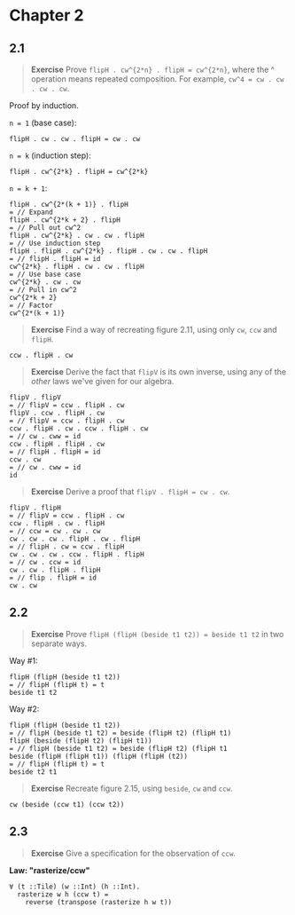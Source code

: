# Chapter 2

## 2.1

> **Exercise** Prove `flipH . cw^{2*n} . flipH = cw^{2*n}`, where the ^ operation means repeated composition. For example, `cw^4 = cw . cw . cw . cw`.

Proof by induction.

`n = 1` (base case):

```
flipH . cw . cw . flipH = cw . cw
```

`n = k` (induction step):

```
flipH . cw^{2*k} . flipH = cw^{2*k}
```

`n = k + 1`:

```
flipH . cw^{2*(k + 1)} . flipH
= // Expand
flipH . cw^{2*k + 2} . flipH
= // Pull out cw^2
flipH . cw^{2*k} . cw . cw . flipH
= // Use induction step
flipH . flipH . cw^{2*k} . flipH . cw . cw . flipH
= // flipH . flipH = id
cw^{2*k} . flipH . cw . cw . flipH
= // Use base case
cw^{2*k} . cw . cw
= // Pull in cw^2
cw^{2*k + 2}
= // Factor
cw^{2*(k + 1)}
```

> **Exercise** Find a way of recreating figure 2.11, using only `cw`, `ccw` and `flipH`.

```
ccw . flipH . cw
```

> **Exercise** Derive the fact that `flipV` is its own inverse, using any of the *other* laws we've given for our algebra.

```
flipV . flipV
= // flipV = ccw . flipH . cw
flipV . ccw . flipH . cw
= // flipV = ccw . flipH . cw
ccw . flipH . cw . ccw . flipH . cw
= // cw . cww = id
ccw . flipH . flipH . cw
= // flipH . flipH = id
ccw . cw
= // cw . cww = id
id
```

> **Exercise** Derive a proof that `flipV . flipH = cw . cw`.

```
flipV . flipH
= // flipV = ccw . flipH . cw
ccw . flipH . cw . flipH
= // ccw = cw . cw . cw
cw . cw . cw . flipH . cw . flipH
= // flipH . cw = ccw . flipH
cw . cw . cw . ccw . flipH . flipH
= // cw . ccw = id
cw . cw . flipH . flipH
= // flip . flipH = id
cw . cw
```

## 2.2

> **Exercise** Prove `flipH (flipH (beside t1 t2)) = beside t1 t2` in two separate ways.

Way #1:

```
flipH (flipH (beside t1 t2))
= // flipH (flipH t) = t
beside t1 t2
```

Way #2:

```
flipH (flipH (beside t1 t2))
= // flipH (beside t1 t2) = beside (flipH t2) (flipH t1)
flipH (beside (flipH t2) (flipH t1))
= // flipH (beside t1 t2) = beside (flipH t2) (flipH t1
beside (flipH (flipH t1)) (flipH (flipH (t2))
= // flipH (flipH t) = t
beside t2 t1
```

> **Exercise** Recreate figure 2.15, using `beside`, `cw` and `ccw`.

```
cw (beside (ccw t1) (ccw t2))
```

## 2.3

> **Exercise** Give a specification for the observation of `ccw`.

**Law: "rasterize/ccw"**

```
∀ (t ::Tile) (w ::Int) (h ::Int).
  rasterize w h (ccw t) =
    reverse (transpose (rasterize h w t))
```
